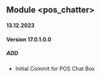 ## Module <pos_chatter>

#### 13.12.2023
#### Version 17.0.1.0.0
##### ADD
- Initial Commit for POS Chat Box
